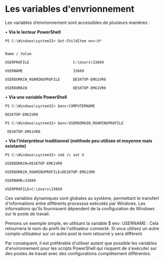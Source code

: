# Les variables d'envrionnement 

Les variables d’environnement sont accessibles de plusieurs manières : 

 

• __Via le lecteur PowerShell__

```
PS C:\Windows\system32> Get-ChildItem env:U* 
  

Name / Value 

USERPROFILE                    C:\Users\33669 

USERNAME                       33669 

USERDOMAIN_ROAMINGPROFILE      DESKTOP-EMG1VR0 

USERDOMAIN                     DESKTOP-EMG1VR0 

````

• __Via une variable PowerShell__ 

````
PS C:\Windows\system32> $env:COMPUTERNAME 

DESKTOP-EMG1VR0 

PS C:\Windows\system32> $env:USERDOMAIN_ROAMINGPROFILE                                                                  

 DESKTOP-EMG1VR0 
````
 

• __Via l’interpréteur traditionnel (méthode peu utilisée et moyenne mais existante)__ 


````
PS C:\Windows\system32> cmd /c set U 

USERDOMAIN=DESKTOP-EMG1VR0 

USERDOMAIN_ROAMINGPROFILE=DESKTOP-EMG1VR0 

USERNAME=33669 

USERPROFILE=C:\Users\33669 
````
 


Ces variables dynamiques sont globales au système, permettant le transfert d'informations entre différents processus exécutés par Windows. Les informations qu'ils fournissent dépendent de la configuration de Windows sur le poste de travail. 

Prenons un exemple simple, en utilisant la variable $ env: USERNAME : Cela retournera le nom du profil de l'utilisateur connecté. Si vous utilisez un autre compte utilisateur sur un autre post le nom retourné y sera différent. 

Par conséquent, il est préférable d'utiliser autant que possible les variables d'environnement pour les scripts PowerShell qui risquent de s'exécuter sur des postes de travail avec des configurations complètement différentes. 
